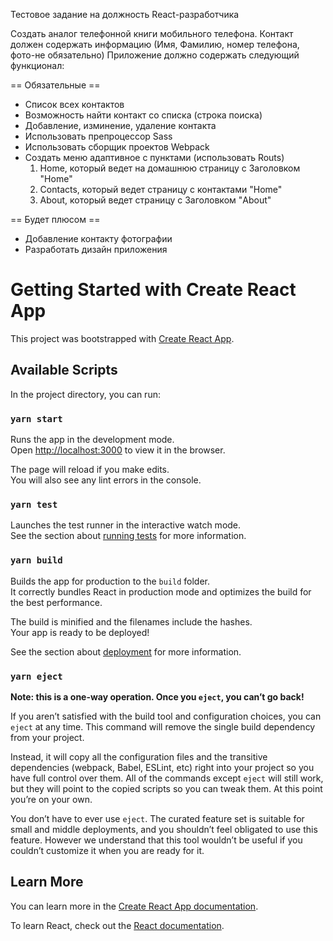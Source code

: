 Тестовое задание  на должность React-разработчика

Создать аналог телефонной книги мобильного телефона.
Контакт должен содержать информацию (Имя, Фамилию, номер телефона, фото-не обязательно)
Приложение должно содержать следующий функционал:
 
 == Обязательные ==
 - Список всех контактов
 - Возможность найти контакт со списка (строка поиска)
 - Добавление, изминение, удаление контакта 
- Использовать препроцессор Sass
 - Использовать сборщик проектов Webpack
 - Создать меню адаптивное с пунктами (использовать Routs)
     1. Home, который ведет на домашнюю страницу с Заголовком "Home"
     2. Contacts, который ведет страницу с контактами "Home"
     3. About, который ведет страницу с Заголовком "About"


 == Будет плюсом ==
 - Добавление контакту фотографии
 - Разработать дизайн приложения




# Getting Started with Create React App

This project was bootstrapped with [Create React App](https://github.com/facebook/create-react-app).

## Available Scripts

In the project directory, you can run:

### `yarn start`

Runs the app in the development mode.\
Open [http://localhost:3000](http://localhost:3000) to view it in the browser.

The page will reload if you make edits.\
You will also see any lint errors in the console.

### `yarn test`

Launches the test runner in the interactive watch mode.\
See the section about [running tests](https://facebook.github.io/create-react-app/docs/running-tests) for more information.

### `yarn build`

Builds the app for production to the `build` folder.\
It correctly bundles React in production mode and optimizes the build for the best performance.

The build is minified and the filenames include the hashes.\
Your app is ready to be deployed!

See the section about [deployment](https://facebook.github.io/create-react-app/docs/deployment) for more information.

### `yarn eject`

**Note: this is a one-way operation. Once you `eject`, you can’t go back!**

If you aren’t satisfied with the build tool and configuration choices, you can `eject` at any time. This command will remove the single build dependency from your project.

Instead, it will copy all the configuration files and the transitive dependencies (webpack, Babel, ESLint, etc) right into your project so you have full control over them. All of the commands except `eject` will still work, but they will point to the copied scripts so you can tweak them. At this point you’re on your own.

You don’t have to ever use `eject`. The curated feature set is suitable for small and middle deployments, and you shouldn’t feel obligated to use this feature. However we understand that this tool wouldn’t be useful if you couldn’t customize it when you are ready for it.

## Learn More

You can learn more in the [Create React App documentation](https://facebook.github.io/create-react-app/docs/getting-started).

To learn React, check out the [React documentation](https://reactjs.org/).
